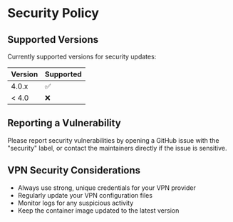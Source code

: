 # Security Policy

## Supported Versions

Currently supported versions for security updates:

| Version | Supported          |
| ------- | ------------------ |
| 4.0.x   | :white_check_mark: |
| < 4.0   | :x:                |

## Reporting a Vulnerability

Please report security vulnerabilities by opening a GitHub issue with the "security" label, or contact the maintainers directly if the issue is sensitive.

## VPN Security Considerations

- Always use strong, unique credentials for your VPN provider
- Regularly update your VPN configuration files
- Monitor logs for any suspicious activity
- Keep the container image updated to the latest version

